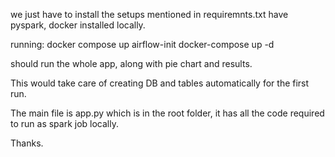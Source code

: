 we just have to install the setups mentioned in requiremnts.txt have pyspark, docker installed locally.

running:
docker compose up airflow-init 
docker-compose up -d

should run the whole app, along with pie chart and results.

This would take care of creating DB and tables automatically for the first run.

The main file is app.py which is in the root folder, it has all the code required to run as spark job locally.

Thanks.

